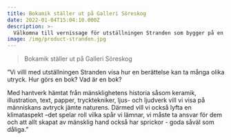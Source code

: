 ```yaml
---
title: Bokamik ställer ut på Galleri Söreskog
date: 2022-01-04T15:04:10.000Z
description: >-
  Välkomna till vernissage för utställningen Stranden som bygger på en barnbok med samma namn. Utställningen består av originalbilder, keramik, texter och ljud- och ljusinstallationer av Jenny Bjarnar och Love Antell.
image: /img/product-stranden.jpg
---
```

> Bokamik ställer ut på Galleri Söreskog

”Vi villl med utställningen Stranden visa hur en berättelse kan ta många olika utryck. Hur görs en bok? Vad är en bok?

Med hantverk hämtat från mänsklighetens historia  såsom keramik, illustration, text, papper, trycktekniker, ljus- och ljudverk vill vi visa på människans avtryck jämte naturens. 
Därmed vill vi också lyfta en klimataspekt –det spelar roll vilka spår vi lämnar, vi måste ta ansvar för dem och att allt skapat av mänsklig hand också har sprickor - goda såväl som dåliga.”